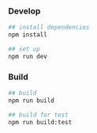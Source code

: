 
### Develop

```bash
## install dependencies
npm install

## set up
npm run dev
```

### Build

```bash
## build
npm run build

## build for test
npm run build:test
```

